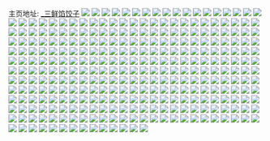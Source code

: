 主页地址: [_三鲜馅饺子](https://weibo.com/u/5590199807) 
![](https://wx4.sinaimg.cn/mw2000/0066jUl1ly1h9na52wpd1j31sc1sc4qp.jpg) 
![](https://wx4.sinaimg.cn/mw2000/0066jUl1ly1h9k2w6gsimj324v2uhx6p.jpg) 
![](https://wx4.sinaimg.cn/mw2000/0066jUl1ly1h9k2w2fclgj32c0340u0y.jpg) 
![](https://wx4.sinaimg.cn/mw2000/0066jUl1gy1h9geyxdowmj31sc2dsnpe.jpg) 
![](https://wx4.sinaimg.cn/mw2000/0066jUl1gy1h9gez9kp5ij335s2dce84.jpg) 
![](https://wx4.sinaimg.cn/mw2000/0066jUl1ly1h9cv47na7cj30n01ds0vo.jpg) 
![](https://wx4.sinaimg.cn/mw2000/0066jUl1ly1h8laby2v82j32c02c04qq.jpg) 
![](https://wx4.sinaimg.cn/mw2000/0066jUl1ly1h8labrig2nj328h2y4u0y.jpg) 
![](https://wx4.sinaimg.cn/mw2000/0066jUl1ly1h8lac46j11j32c02c0x6p.jpg) 
![](https://wx4.sinaimg.cn/mw2000/0066jUl1ly1h82u8n2etyj32oc2ochdy.jpg) 
![](https://wx4.sinaimg.cn/mw2000/0066jUl1ly1h82u8wgqjsj32oc2ocnpi.jpg) 
![](https://wx4.sinaimg.cn/mw2000/0066jUl1ly1h82u8f704rj32c0340b2c.jpg) 
![](https://wx4.sinaimg.cn/mw2000/0066jUl1ly1h82u8ybov3j32c0340u0z.jpg) 
![](https://wx4.sinaimg.cn/mw2000/0066jUl1ly1h827k37lcrj30u01hctpy.jpg) 
![](https://wx4.sinaimg.cn/mw2000/0066jUl1ly1h7iw50393uj30u01hck6a.jpg) 
![](https://wx4.sinaimg.cn/mw2000/0066jUl1ly1h7g31ivnowj32le1y1x6s.jpg) 
![](https://wx4.sinaimg.cn/mw2000/0066jUl1ly1h77kyn5n1qj321517skjl.jpg) 
![](https://wx4.sinaimg.cn/mw2000/0066jUl1ly1h7505zlhdoj30go0hqq4w.jpg) 
![](https://wx4.sinaimg.cn/mw2000/0066jUl1ly1h7505koxx5j30go0gggmi.jpg) 
![](https://wx4.sinaimg.cn/mw2000/0066jUl1ly1h7505fr7iyj306o06oaa2.jpg) 
![](https://wx4.sinaimg.cn/mw2000/0066jUl1ly1h6yanht3n9j32c02c07wi.jpg) 
![](https://wx4.sinaimg.cn/mw2000/0066jUl1ly1h6yan9u8gzj31030qgafh.jpg) 
![](https://wx4.sinaimg.cn/mw2000/0066jUl1ly1h6yanrgvfzj32c02c0hdu.jpg) 
![](https://wx4.sinaimg.cn/mw2000/0066jUl1ly1h6cxr2602xj32c03404qt.jpg) 
![](https://wx4.sinaimg.cn/mw2000/0066jUl1ly1h6cxquf6ntj33402c04qr.jpg) 
![](https://wx4.sinaimg.cn/mw2000/0066jUl1ly1h6cxr7fb20j32c0340x6t.jpg) 
![](https://wx4.sinaimg.cn/mw2000/0066jUl1ly1h6cxqsfnmcj32en2384qp.jpg) 
![](https://wx4.sinaimg.cn/mw2000/0066jUl1ly1h6cxqxs2iaj31r03404qq.jpg) 
![](https://wx4.sinaimg.cn/mw2000/0066jUl1ly1h6cxqz3eqwj33402c0kjl.jpg) 
![](https://wx4.sinaimg.cn/mw2000/0066jUl1ly1h6cxr3nqfpj33402c07wh.jpg) 
![](https://wx4.sinaimg.cn/mw2000/0066jUl1ly1h6cxr4cejbj32ps1j0kb4.jpg) 
![](https://wx4.sinaimg.cn/mw2000/0066jUl1ly1h6cxqrolhlj33402c0b29.jpg) 
![](https://wx4.sinaimg.cn/mw2000/0066jUl1ly1h69sfzraedj30n00tu0xy.jpg) 
![](https://wx4.sinaimg.cn/mw2000/0066jUl1ly1h671s6y91yj32c02c0u0x.jpg) 
![](https://wx4.sinaimg.cn/mw2000/0066jUl1ly1h659qdngo3j30n01dshdt.jpg) 
![](https://wx4.sinaimg.cn/mw2000/0066jUl1ly1h60ga2hd7ij32c03401ky.jpg) 
![](https://wx4.sinaimg.cn/mw2000/0066jUl1ly1h5riz1nn4wj32dc35se82.jpg) 
![](https://wx4.sinaimg.cn/mw2000/0066jUl1ly1h5nl5qy7ooj30u013zto7.jpg) 
![](https://wx4.sinaimg.cn/mw2000/0066jUl1ly1h5nl5ropoqj30zk1bekes.jpg) 
![](https://wx4.sinaimg.cn/mw2000/0066jUl1ly1h5nl5qaj83j31sc2dse83.jpg) 
![](https://wx4.sinaimg.cn/mw2000/0066jUl1ly1h5nl5s86ktj30zk1be4cd.jpg) 
![](https://wx4.sinaimg.cn/mw2000/0066jUl1ly1h5nl5o0halj32c0340npj.jpg) 
![](https://wx4.sinaimg.cn/mw2000/0066jUl1ly1h5nl5uksqkj33402c0npe.jpg) 
![](https://wx4.sinaimg.cn/mw2000/0066jUl1ly1h5nl5v4vblj30u018r77q.jpg) 
![](https://wx4.sinaimg.cn/mw2000/0066jUl1ly1h5ibm5syqrj31sc2ds1ky.jpg) 
![](https://wx4.sinaimg.cn/mw2000/0066jUl1ly1h5gcph8nhwj31sc2dskjl.jpg) 
![](https://wx4.sinaimg.cn/mw2000/0066jUl1ly1h5gcpjszvuj31sc1schdu.jpg) 
![](https://wx4.sinaimg.cn/mw2000/0066jUl1ly1h5fn753x1kj335s23qnpe.jpg) 
![](https://wx4.sinaimg.cn/mw2000/0066jUl1ly1h5fn76q2cxj33402c01ky.jpg) 
![](https://wx4.sinaimg.cn/mw2000/0066jUl1ly1h5fn6vtwjjj335s23qkjm.jpg) 
![](https://wx4.sinaimg.cn/mw2000/0066jUl1ly1h5fn7q3dr0j335s23u1l0.jpg) 
![](https://wx4.sinaimg.cn/mw2000/0066jUl1ly1h5fn7vzlj8j30n00cq778.jpg) 
![](https://wx4.sinaimg.cn/mw2000/0066jUl1ly1h5fn7k8c2ij31s02o0npe.jpg) 
![](https://wx4.sinaimg.cn/mw2000/0066jUl1ly1h5fn78v7rnj31e00xch4h.jpg) 
![](https://wx4.sinaimg.cn/mw2000/0066jUl1ly1h5e9p5aaccj311b11b464.jpg) 
![](https://wx4.sinaimg.cn/mw2000/0066jUl1ly1h50zmhveahj31ds0n0kjl.jpg) 
![](https://wx4.sinaimg.cn/mw2000/0066jUl1ly1h4x3c4edrmj32c02c04qq.jpg) 
![](https://wx4.sinaimg.cn/mw2000/0066jUl1ly1h4x3c6u3tsj32c02c0u0x.jpg) 
![](https://wx4.sinaimg.cn/mw2000/0066jUl1ly1h4qawhw26wj335s2dcb29.jpg) 
![](https://wx4.sinaimg.cn/mw2000/0066jUl1ly1h4i8i8hznmj32882xde82.jpg) 
![](https://wx4.sinaimg.cn/mw2000/0066jUl1ly1h4i8ibc9ioj335s35shdv.jpg) 
![](https://wx4.sinaimg.cn/mw2000/0066jUl1ly1h4ciyp6dm3j32c02c04ix.jpg) 
![](https://wx4.sinaimg.cn/mw2000/0066jUl1ly1h4a63gpodej32c02c0x6p.jpg) 
![](https://wx4.sinaimg.cn/mw2000/0066jUl1ly1h47f4kbzq2j32c02c0kjn.jpg) 
![](https://wx4.sinaimg.cn/mw2000/0066jUl1ly1h3hd4vdv6cj335s2dcqv6.jpg) 
![](https://wx4.sinaimg.cn/mw2000/0066jUl1ly1h3f270ayw0j32c02c0u0x.jpg) 
![](https://wx4.sinaimg.cn/mw2000/0066jUl1ly1h30o7jfui6j30n00bvt9o.jpg) 
![](https://wx4.sinaimg.cn/mw2000/0066jUl1ly1h2cx72bzbmj31r02c0x6p.jpg) 
![](https://wx4.sinaimg.cn/mw2000/0066jUl1ly1h2cx76xle4j313u0tunk0.jpg) 
![](https://wx4.sinaimg.cn/mw2000/0066jUl1ly1h2cx70b6oyj31qz2c0npd.jpg) 
![](https://wx4.sinaimg.cn/mw2000/0066jUl1ly1h1zyfjx1mqj30hx09zqa4.jpg) 
![](https://wx4.sinaimg.cn/mw2000/0066jUl1ly1h1a7e4unvuj32c033yb2b.jpg) 
![](https://wx4.sinaimg.cn/mw2000/0066jUl1ly1h1806idap0j30n00ddq3e.jpg) 
![](https://wx4.sinaimg.cn/mw2000/0066jUl1ly1h0awg42e0qj30n00vwq4s.jpg) 
![](https://wx4.sinaimg.cn/mw2000/0066jUl1ly1h0awg4sad3j30n00jngmq.jpg) 
![](https://wx4.sinaimg.cn/mw2000/0066jUl1ly1gzsz959kr2j30n00mkmyk.jpg) 
![](https://wx4.sinaimg.cn/mw2000/0066jUl1ly1gycci4ou29j31400s7dm0.jpg) 
![](https://wx4.sinaimg.cn/mw2000/0066jUl1ly1gycci1mq1bj31400s8qb5.jpg) 
![](https://wx4.sinaimg.cn/mw2000/0066jUl1ly1gy6njd4uv2j314w0n00ww.jpg) 
![](https://wx4.sinaimg.cn/mw2000/0066jUl1ly1gxedm3vljcj30u00u077z.jpg) 
![](https://wx4.sinaimg.cn/mw2000/0066jUl1ly1gxd8gjx2g5j30u00u077j.jpg) 
![](https://wx4.sinaimg.cn/mw2000/0066jUl1ly1gxau48nsf7j30u00u0af7.jpg) 
![](https://wx4.sinaimg.cn/mw2000/0066jUl1ly1gx8w73u56kj30u00u0q8a.jpg) 
![](https://wx4.sinaimg.cn/mw2000/0066jUl1ly1gx60384js1j30c80c8t94.jpg) 
![](https://wx4.sinaimg.cn/mw2000/0066jUl1ly1gwyh7kq1zhj30j60n576f.jpg) 
![](https://wx4.sinaimg.cn/mw2000/0066jUl1ly1gwsclt3cn3j32c02c0u0x.jpg) 
![](https://wx4.sinaimg.cn/mw2000/0066jUl1ly1gwsclvqw5dj32c02c0kjl.jpg) 
![](https://wx4.sinaimg.cn/mw2000/0066jUl1ly1gwq7b8lba5j30ba0n0wg6.jpg) 
![](https://wx4.sinaimg.cn/mw2000/0066jUl1ly1gwi72oq7opj32c03407wd.jpg) 
![](https://wx4.sinaimg.cn/mw2000/0066jUl1ly1gw9b7x3yznj30sg0mp45b.jpg) 
![](https://wx4.sinaimg.cn/mw2000/0066jUl1ly1gw7r6l6norj32c13404qs.jpg) 
![](https://wx4.sinaimg.cn/mw2000/0066jUl1ly1gw7r676odnj32c03407wj.jpg) 
![](https://wx4.sinaimg.cn/mw2000/0066jUl1ly1gw7r6mf3vlj30sg0w2wkf.jpg) 
![](https://wx4.sinaimg.cn/mw2000/0066jUl1ly1gvzgqj4m89j316o1ceh43.jpg) 
![](https://wx4.sinaimg.cn/mw2000/0066jUl1ly1gvzgqxsm3pj31an0rtwrm.jpg) 
![](https://wx4.sinaimg.cn/mw2000/0066jUl1ly1gvzgqggr4gj31j91kw4qp.jpg) 
![](https://wx4.sinaimg.cn/mw2000/0066jUl1ly1gvuakrdfe6j30mu0idgos.jpg) 
![](https://wx4.sinaimg.cn/mw2000/0066jUl1ly1gvt47xow82j32351yhb29.jpg) 
![](https://wx4.sinaimg.cn/mw2000/0066jUl1ly1gvt47szlwuj32c02ej1ky.jpg) 
![](https://wx4.sinaimg.cn/mw2000/0066jUl1ly1gviqq8ohrhj635s23u7wi02.jpg) 
![](https://wx4.sinaimg.cn/mw2000/0066jUl1ly1gviqptcyp6j635s23ux6p02.jpg) 
![](https://wx4.sinaimg.cn/mw2000/0066jUl1ly1gviqpwwr1bj635s23unpd02.jpg) 
![](https://wx4.sinaimg.cn/mw2000/0066jUl1ly1gviqq3cssrj635s23uqv602.jpg) 
![](https://wx4.sinaimg.cn/mw2000/0066jUl1ly1gvhanfdmfoj60u0140q6u02.jpg) 
![](https://wx4.sinaimg.cn/mw2000/0066jUl1ly1gvhaneptbpj60u0140dhq02.jpg) 
![](https://wx4.sinaimg.cn/mw2000/0066jUl1ly1gv8blci5dpj32dc2dc4qq.jpg) 
![](https://wx4.sinaimg.cn/mw2000/0066jUl1ly1gv8c1nu22hj33402c0qv6.jpg) 
![](https://wx4.sinaimg.cn/mw2000/0066jUl1ly1gv8c2r7tvzj33403404qv.jpg) 
![](https://wx4.sinaimg.cn/mw2000/0066jUl1ly1gv8c2ysg1ej63403401l102.jpg) 
![](https://wx4.sinaimg.cn/mw2000/0066jUl1ly1gv8c30n62lj63402c01ky02.jpg) 
![](https://wx4.sinaimg.cn/mw2000/0066jUl1ly1gv8c33cu03j33402c0e84.jpg) 
![](https://wx4.sinaimg.cn/mw2000/0066jUl1ly1gv8c352cufj33402c04qp.jpg) 
![](https://wx4.sinaimg.cn/mw2000/0066jUl1ly1gv8c36d7exj61qh22p7wh02.jpg) 
![](https://wx4.sinaimg.cn/mw2000/0066jUl1ly1gv8c3bo26uj63402c0x6p02.jpg) 
![](https://wx4.sinaimg.cn/mw2000/0066jUl1ly1gv7m6kabjnj61sc2dsx6p02.jpg) 
![](https://wx4.sinaimg.cn/mw2000/0066jUl1ly1gv37kd2x3nj61sc2dsu0x02.jpg) 
![](https://wx4.sinaimg.cn/mw2000/0066jUl1ly1gv1cl6jdmzj60n00t676302.jpg) 
![](https://wx4.sinaimg.cn/mw2000/0066jUl1ly1guofzju6bcj63402c0kjn02.jpg) 
![](https://wx4.sinaimg.cn/mw2000/0066jUl1ly1gufybmas3rj63402c0x6p02.jpg) 
![](https://wx4.sinaimg.cn/mw2000/0066jUl1ly1gua26bwlgdj61xf2dj4qp02.jpg) 
![](https://wx4.sinaimg.cn/mw2000/0066jUl1ly1gu9iouyiihj61sc2dskjl02.jpg) 
![](https://wx4.sinaimg.cn/mw2000/0066jUl1ly1gu7y9yo009j60fc0limzf02.jpg) 
![](https://wx4.sinaimg.cn/mw2000/0066jUl1ly1gtfjjpdkihj60n014tqeu02.jpg) 
![](https://wx4.sinaimg.cn/mw2000/0066jUl1ly1gt77zz5dlqj61sc1sc7wh02.jpg) 
![](https://wx4.sinaimg.cn/mw2000/0066jUl1ly1gst8s3y7uyj335s23ux6q.jpg) 
![](https://wx4.sinaimg.cn/mw2000/0066jUl1ly1gst5dobdlwj31sc2dsu0x.jpg) 
![](https://wx4.sinaimg.cn/mw2000/0066jUl1ly1gsncbnjgdrj32c02c07wi.jpg) 
![](https://wx4.sinaimg.cn/mw2000/0066jUl1ly1gsncbl5iswj32642pihdu.jpg) 
![](https://wx4.sinaimg.cn/mw2000/0066jUl1ly1gsncbcustaj32c02c0x6p.jpg) 
![](https://wx4.sinaimg.cn/mw2000/0066jUl1ly1gsncbt8tgaj33402c04qr.jpg) 
![](https://wx4.sinaimg.cn/mw2000/0066jUl1ly1gsncbr8zmsj31400u0q6o.jpg) 
![](https://wx4.sinaimg.cn/mw2000/0066jUl1ly1gsncbqge1zj32c02rj7wi.jpg) 
![](https://wx4.sinaimg.cn/mw2000/0066jUl1ly1gsj7fxs8l6j30u00u0adx.jpg) 
![](https://wx4.sinaimg.cn/mw2000/0066jUl1ly1gsdfgrxr7uj30n00xutgr.jpg) 
![](https://wx4.sinaimg.cn/mw2000/0066jUl1ly1gscr49dzjtj30i20o00ui.jpg) 
![](https://wx4.sinaimg.cn/mw2000/0066jUl1ly1gsar058pofj31sc1sctrq.jpg) 
![](https://wx4.sinaimg.cn/mw2000/0066jUl1ly1gs9z2rbly0j30n00g4q66.jpg) 
![](https://wx4.sinaimg.cn/mw2000/0066jUl1ly1gs9z2rl38gj30mw09qac2.jpg) 
![](https://wx4.sinaimg.cn/mw2000/0066jUl1ly1gs9z2s2sxcj31400u0dsb.jpg) 
![](https://wx4.sinaimg.cn/mw2000/0066jUl1ly1gs9z2tld4vj31400u0wpr.jpg) 
![](https://wx4.sinaimg.cn/mw2000/0066jUl1ly1gs9z35y79lj30mv0esaal.jpg) 
![](https://wx4.sinaimg.cn/mw2000/0066jUl1ly1gs9z37iyl4j32tc2404qs.jpg) 
![](https://wx4.sinaimg.cn/mw2000/0066jUl1ly1gs9z316jpvj32dc35sqvc.jpg) 
![](https://wx4.sinaimg.cn/mw2000/0066jUl1ly1gs9z2wz4ffj32gl1konpk.jpg) 
![](https://wx4.sinaimg.cn/mw2000/0066jUl1ly1gs9z35ay97j335s23ukju.jpg) 
![](https://wx4.sinaimg.cn/mw2000/0066jUl1ly1gs8om28ecvj32c0340b2a.jpg) 
![](https://wx4.sinaimg.cn/mw2000/0066jUl1ly1gs7uyytr97j33402c0kjl.jpg) 
![](https://wx4.sinaimg.cn/mw2000/0066jUl1ly1gs7k10eoucj32c02c04qp.jpg) 
![](https://wx4.sinaimg.cn/mw2000/0066jUl1ly1gs7k11u27oj32c02c01kx.jpg) 
![](https://wx4.sinaimg.cn/mw2000/0066jUl1ly1gs611sgadxj30n01dstyk.jpg) 
![](https://wx4.sinaimg.cn/mw2000/0066jUl1ly1gs57nxqh7oj30n00k9jti.jpg) 
![](https://wx4.sinaimg.cn/mw2000/0066jUl1ly1gryx57jxkrj334025w7wh.jpg) 
![](https://wx4.sinaimg.cn/mw2000/0066jUl1ly1grvqp06jloj33402c0b2j.jpg) 
![](https://wx4.sinaimg.cn/mw2000/0066jUl1ly1grunk9d401j32c02c0e81.jpg) 
![](https://wx4.sinaimg.cn/mw2000/0066jUl1ly1grubk7ddw6j32c022q7wi.jpg) 
![](https://wx4.sinaimg.cn/mw2000/0066jUl1ly1grr9t2egxaj30n01dsu0x.jpg) 
![](https://wx4.sinaimg.cn/mw2000/0066jUl1ly1grft9aszaqj32c03404qq.jpg) 
![](https://wx4.sinaimg.cn/mw2000/0066jUl1ly1grft98fdtej32c02c0e2m.jpg) 
![](https://wx4.sinaimg.cn/mw2000/0066jUl1ly1gr8frbqyntj32c02c01l1.jpg) 
![](https://wx4.sinaimg.cn/mw2000/0066jUl1ly1gr8fqiwlepj33402c0x6p.jpg) 
![](https://wx4.sinaimg.cn/mw2000/0066jUl1ly1gr8fro2lbaj30n01ds7wi.jpg) 
![](https://wx4.sinaimg.cn/mw2000/0066jUl1ly1gr8frtxbdtj33402c01kx.jpg) 
![](https://wx4.sinaimg.cn/mw2000/0066jUl1ly1gqr5xuvyqmj30nx0xcwim.jpg) 
![](https://wx4.sinaimg.cn/mw2000/0066jUl1ly1gqhqojm538j31sc2dskjl.jpg) 
![](https://wx4.sinaimg.cn/mw2000/0066jUl1ly1gpy6suxdy1j32c02c07wp.jpg) 
![](https://wx4.sinaimg.cn/mw2000/0066jUl1ly1gpy6sz0dczj32it1qyx6u.jpg) 
![](https://wx4.sinaimg.cn/mw2000/0066jUl1ly1gpy6t5o1iqj33402c07ws.jpg) 
![](https://wx4.sinaimg.cn/mw2000/0066jUl1ly1gpy6skruzsj324l1xw4qx.jpg) 
![](https://wx4.sinaimg.cn/mw2000/0066jUl1ly1gpy6s89kahj32dc2dc1l2.jpg) 
![](https://wx4.sinaimg.cn/mw2000/0066jUl1ly1gpy6sporifj32el1ugx6w.jpg) 
![](https://wx4.sinaimg.cn/mw2000/0066jUl1ly1gpy6tbp6yrj32ni1tg7wl.jpg) 
![](https://wx4.sinaimg.cn/mw2000/0066jUl1ly1gpy6timn7rj32ie2bz4qw.jpg) 
![](https://wx4.sinaimg.cn/mw2000/0066jUl1ly1gpy6sdh7w1j32c02c07wq.jpg) 
![](https://wx4.sinaimg.cn/mw2000/0066jUl1ly1gp2s997meoj32c02c07wh.jpg) 
![](https://wx4.sinaimg.cn/mw2000/0066jUl1ly1gp2s95wveyj32c02c0b29.jpg) 
![](https://wx4.sinaimg.cn/mw2000/0066jUl1ly1gp2s9c51b0j32c02c01kx.jpg) 
![](https://wx4.sinaimg.cn/mw2000/0066jUl1ly1gp2s9fqh0zj32c0340kjm.jpg) 
![](https://wx4.sinaimg.cn/mw2000/0066jUl1ly1gp0tx08v3yj30n01dse82.jpg) 
![](https://wx4.sinaimg.cn/mw2000/0066jUl1ly1goyuozcxgnj30n01dsnph.jpg) 
![](https://wx4.sinaimg.cn/mw2000/0066jUl1ly1goyupn84p1j33402c0npe.jpg) 
![](https://wx4.sinaimg.cn/mw2000/0066jUl1ly1goyuo3wk8hj32c0340qv6.jpg) 
![](https://wx4.sinaimg.cn/mw2000/0066jUl1ly1goyup7ln93j31sc2dskjl.jpg) 
![](https://wx4.sinaimg.cn/mw2000/0066jUl1ly1goyuqj5pvej32c02c0npd.jpg) 
![](https://wx4.sinaimg.cn/mw2000/0066jUl1ly1goyuqqj0ipj33402c07wh.jpg) 
![](https://wx4.sinaimg.cn/mw2000/0066jUl1ly1goyuq8ih84j31sc2dsx6p.jpg) 
![](https://wx4.sinaimg.cn/mw2000/0066jUl1ly1goyur48x0dj33402c0e82.jpg) 
![](https://wx4.sinaimg.cn/mw2000/0066jUl1ly1goyupy5astj31sc2ds1ky.jpg) 
![](https://wx4.sinaimg.cn/mw2000/0066jUl1ly1go07pyewgij313t0tu7sx.jpg) 
![](https://wx4.sinaimg.cn/mw2000/0066jUl1ly1go07pvqu6mj32c024zb2a.jpg) 
![](https://wx4.sinaimg.cn/mw2000/0066jUl1ly1go07ptzcm4j32ds1sckjm.jpg) 
![](https://wx4.sinaimg.cn/mw2000/0066jUl1ly1go07psdajvj32ds1scx6p.jpg) 
![](https://wx4.sinaimg.cn/mw2000/0066jUl1ly1go07pxoh6bj32c02c0x6q.jpg) 
![](https://wx4.sinaimg.cn/mw2000/0066jUl1ly1go07pqovbmj31hc1s57wh.jpg) 
![](https://wx4.sinaimg.cn/mw2000/0066jUl1ly1gnoeyzi5rdj31400u0tdg.jpg) 
![](https://wx4.sinaimg.cn/mw2000/0066jUl1ly1gnoeyzq2zyj31400u0q8f.jpg) 
![](https://wx4.sinaimg.cn/mw2000/0066jUl1ly1gnoez00i7fj31400u0ah7.jpg) 
![](https://wx4.sinaimg.cn/mw2000/0066jUl1ly1gnoez0964nj31hc140aqh.jpg) 
![](https://wx4.sinaimg.cn/mw2000/0066jUl1ly1gnoez105ytj31400u0q8h.jpg) 
![](https://wx4.sinaimg.cn/mw2000/0066jUl1ly1gnoez0rme9j30u0140tf5.jpg) 
![](https://wx4.sinaimg.cn/mw2000/0066jUl1ly1gnoez19u7ij31030lrtby.jpg) 
![](https://wx4.sinaimg.cn/mw2000/0066jUl1ly1gnoez1gmpij30n00vdq61.jpg) 
![](https://wx4.sinaimg.cn/mw2000/0066jUl1ly1gnoez1r41qj31sc1scqmx.jpg) 
![](https://wx4.sinaimg.cn/mw2000/0066jUl1ly1glbm1vauhbj32c02c01kx.jpg) 
![](https://wx4.sinaimg.cn/mw2000/0066jUl1ly1glbm1x0ik4j32c02c01kx.jpg) 
![](https://wx4.sinaimg.cn/mw2000/0066jUl1ly1glbm1ytvgrj32c02c01kx.jpg) 
![](https://wx4.sinaimg.cn/mw2000/0066jUl1ly1glbm20rv2zj32c02c01kx.jpg) 
![](https://wx4.sinaimg.cn/mw2000/0066jUl1ly1gl6avze27ej32c02c0e81.jpg) 
![](https://wx4.sinaimg.cn/mw2000/0066jUl1ly1gl6aw1w8ngj30n01dsqv6.jpg) 
![](https://wx4.sinaimg.cn/mw2000/0066jUl1ly1gl6ax1mbmoj32rz21gb29.jpg) 
![](https://wx4.sinaimg.cn/mw2000/0066jUl1ly1gl6aw3zc6rj32c0340u0x.jpg) 
![](https://wx4.sinaimg.cn/mw2000/0066jUl1ly1gl6aw4xp2zj31sc1scdxo.jpg) 
![](https://wx4.sinaimg.cn/mw2000/0066jUl1ly1gl6aw5s0nlj31400u078v.jpg) 
![](https://wx4.sinaimg.cn/mw2000/0066jUl1ly1gl6aw6d8jbj31sc1sctrk.jpg) 
![](https://wx4.sinaimg.cn/mw2000/0066jUl1ly1gl6aw77ir5j30u00k0jwc.jpg) 
![](https://wx4.sinaimg.cn/mw2000/0066jUl1ly1gl6aw84o21j31660u0h25.jpg) 
![](https://wx4.sinaimg.cn/mw2000/0066jUl1ly1gky9wmdug8j32c02c0e82.jpg) 
![](https://wx4.sinaimg.cn/mw2000/0066jUl1ly1gky9wqrcg8j31sc1sch3e.jpg) 
![](https://wx4.sinaimg.cn/mw2000/0066jUl1ly1gky9w8tdjjj32c02c07wh.jpg) 
![](https://wx4.sinaimg.cn/mw2000/0066jUl1ly1gkx5qjwtoij32c02c0b29.jpg) 
![](https://wx4.sinaimg.cn/mw2000/0066jUl1ly1gkx5phk9vpj31sc1scawx.jpg) 
![](https://wx4.sinaimg.cn/mw2000/0066jUl1ly1gkx5ppi8kej33402c0hdt.jpg) 
![](https://wx4.sinaimg.cn/mw2000/0066jUl1ly1gkx5pz3gf9j31sc2dsnpd.jpg) 
![](https://wx4.sinaimg.cn/mw2000/0066jUl1ly1gkx5qv1y1mj33402c0x6p.jpg) 
![](https://wx4.sinaimg.cn/mw2000/0066jUl1ly1gkx5qcnk8fj33402c0kjm.jpg) 
![](https://wx4.sinaimg.cn/mw2000/0066jUl1ly1gkd6lj5gsjj32c02c0x6p.jpg) 
![](https://wx4.sinaimg.cn/mw2000/0066jUl1ly1gkd6lhbbcyj32bc2eme82.jpg) 
![](https://wx4.sinaimg.cn/mw2000/0066jUl1ly1gkd6mublyfj32c025x7wi.jpg) 
![](https://wx4.sinaimg.cn/mw2000/0066jUl1ly1gkd6lko2nwj33402c0u0y.jpg) 
![](https://wx4.sinaimg.cn/mw2000/0066jUl1ly1gkd6lujhwjj30u00u0n47.jpg) 
![](https://wx4.sinaimg.cn/mw2000/0066jUl1ly1gkd6lwb56zj33072b2x6t.jpg) 
![](https://wx4.sinaimg.cn/mw2000/0066jUl1ly1gkd6lskwcaj33402c01ky.jpg) 
![](https://wx4.sinaimg.cn/mw2000/0066jUl1ly1gkd6lqz9sjj34g03bkqv7.jpg) 
![](https://wx4.sinaimg.cn/mw2000/0066jUl1ly1gkd6lx8s2bj30vc15sqhh.jpg) 
![](https://wx4.sinaimg.cn/mw2000/0066jUl1ly1gjv1tqzqgnj33402c0npd.jpg) 
![](https://wx4.sinaimg.cn/mw2000/0066jUl1ly1gjv1t04bh0j325w1fxkjl.jpg) 
![](https://wx4.sinaimg.cn/mw2000/0066jUl1ly1gjv1tg4ctij33402c0x6q.jpg) 
![](https://wx4.sinaimg.cn/mw2000/0066jUl1ly1gjj168dq67j32c02hs7wi.jpg) 
![](https://wx4.sinaimg.cn/mw2000/0066jUl1ly1gjj16b2smwj33402c04qs.jpg) 
![](https://wx4.sinaimg.cn/mw2000/0066jUl1ly1gjj16clpfij31hc0u0e81.jpg) 
![](https://wx4.sinaimg.cn/mw2000/0066jUl1ly1gjj16e33dqj32c02c0npe.jpg) 
![](https://wx4.sinaimg.cn/mw2000/0066jUl1ly1gjj16hglepj32c02c0hdu.jpg) 
![](https://wx4.sinaimg.cn/mw2000/0066jUl1ly1gjj16fdh5dj32c02c04qq.jpg) 
![](https://wx4.sinaimg.cn/mw2000/0066jUl1ly1gjj16immyhj30zk0k0n9d.jpg) 
![](https://wx4.sinaimg.cn/mw2000/0066jUl1ly1gjj16k03a7j33402c0u05.jpg) 
![](https://wx4.sinaimg.cn/mw2000/0066jUl1ly1gjj16iz5jvj30o20n0q6t.jpg) 
![](https://wx4.sinaimg.cn/mw2000/0066jUl1ly1gj7gqhizoaj31400u0146.jpg) 
![](https://wx4.sinaimg.cn/mw2000/0066jUl1ly1gispcii1jpj32c0340qv6.jpg) 
![](https://wx4.sinaimg.cn/mw2000/0066jUl1ly1gimq777djkj30oc0majru.jpg) 
![](https://wx4.sinaimg.cn/mw2000/0066jUl1ly1ghv4210kvmj30u0140jyh.jpg) 
![](https://wx4.sinaimg.cn/mw2000/0066jUl1ly1ghu5be00n4j30vc0vcdum.jpg) 
![](https://wx4.sinaimg.cn/mw2000/0066jUl1ly1ghjinxbolbj30u00u0ai7.jpg) 
![](https://wx4.sinaimg.cn/mw2000/0066jUl1ly1ghifgxazebj30vc0vcalo.jpg) 
![](https://wx4.sinaimg.cn/mw2000/0066jUl1ly1ghhiokvcf5j33402c0k7j.jpg) 
![](https://wx4.sinaimg.cn/mw2000/0066jUl1ly1ghhiowj9pxj33402c0e81.jpg) 
![](https://wx4.sinaimg.cn/mw2000/0066jUl1ly1ghhip6m2j1j33402c0hdt.jpg) 
![](https://wx4.sinaimg.cn/mw2000/0066jUl1ly1ghhioyi0i8j30n00tmjsr.jpg) 
![](https://wx4.sinaimg.cn/mw2000/0066jUl1ly1ghhiog5w8fj31sc1sc7wh.jpg) 
![](https://wx4.sinaimg.cn/mw2000/0066jUl1ly1ghhivdg99fj30v90yltee.jpg) 
![](https://wx4.sinaimg.cn/mw2000/0066jUl1ly1ghhip8mck9j30n00ge423.jpg) 
![](https://wx4.sinaimg.cn/mw2000/0066jUl1ly1ghhiq09b3uj33402c0kjl.jpg) 
![](https://wx4.sinaimg.cn/mw2000/0066jUl1ly1ghhippnvq5j30n00h50ww.jpg) 
![](https://wx4.sinaimg.cn/mw2000/0066jUl1ly1ghdpovltyfj315s0vcarr.jpg) 
![](https://wx4.sinaimg.cn/mw2000/0066jUl1ly1ghcpagh5f7j308i068dgg.jpg) 
![](https://wx4.sinaimg.cn/mw2000/0066jUl1ly1ghajdvse3pj32c02c04qr.jpg) 
![](https://wx4.sinaimg.cn/mw2000/0066jUl1ly1ghajb09tncj31400u0nbm.jpg) 
![](https://wx4.sinaimg.cn/mw2000/0066jUl1ly1ghajbopuiij316o1kw4qp.jpg) 
![](https://wx4.sinaimg.cn/mw2000/0066jUl1ly1gh9e8up86ej33402c04hl.jpg) 
![](https://wx4.sinaimg.cn/mw2000/0066jUl1ly1ggvgwrj9r0j31a01a0gu8.jpg) 
![](https://wx4.sinaimg.cn/mw2000/0066jUl1ly1ggvgwtibvcj31a01a046s.jpg) 
![](https://wx4.sinaimg.cn/mw2000/0066jUl1ly1gfuit2yzstj30vc0vcna7.jpg) 
![](https://wx4.sinaimg.cn/mw2000/0066jUl1ly1gf9l1m1tstj30vc0vc7ki.jpg) 
![](https://wx4.sinaimg.cn/mw2000/0066jUl1ly1gduo0bnhkrj30vc15stv2.jpg) 
![](https://wx4.sinaimg.cn/mw2000/0066jUl1ly1gduo0c7bikj30vc15s4lm.jpg) 
![](https://wx4.sinaimg.cn/mw2000/0066jUl1ly1gduo0cqa9qj30vc15se33.jpg) 
![](https://wx4.sinaimg.cn/mw2000/0066jUl1ly1gduo0dejo3j315s0vchaa.jpg) 
![](https://wx4.sinaimg.cn/mw2000/0066jUl1ly1gduo0e0j3cj31400u0dok.jpg) 
![](https://wx4.sinaimg.cn/mw2000/0066jUl1ly1gduo0hhj4jj30vc15sk74.jpg) 
![](https://wx4.sinaimg.cn/mw2000/0066jUl1ly1gduo0fhdflj30vc15snde.jpg) 
![](https://wx4.sinaimg.cn/mw2000/0066jUl1ly1gduo0hy7g5j30vc15sne9.jpg) 
![](https://wx4.sinaimg.cn/mw2000/0066jUl1ly1gduo0b3g6pj30vc15saqi.jpg) 
![](https://wx4.sinaimg.cn/mw2000/0066jUl1ly1gdt60x3emgj30vc0vck3v.jpg) 
![](https://wx4.sinaimg.cn/mw2000/0066jUl1ly1gd2rcehllxj32bc2bcnpe.jpg) 
![](https://wx4.sinaimg.cn/mw2000/0066jUl1ly1gc5hm29uetj30vc0vctlc.jpg) 
![](https://wx4.sinaimg.cn/mw2000/0066jUl1ly1gbx2h4sea8j30u20smao2.jpg) 
![](https://wx4.sinaimg.cn/mw2000/0066jUl1ly1gbx2h5l1fsj30vc0vy489.jpg) 
![](https://wx4.sinaimg.cn/mw2000/0066jUl1ly1gbx2h33f7bj30vc0udk6f.jpg) 
![](https://wx4.sinaimg.cn/mw2000/0066jUl1ly1gbfo2x264tj30vc0vcn96.jpg) 
![](https://wx4.sinaimg.cn/mw2000/0066jUl1ly1gbfo2w5kusj30ra0rb7br.jpg) 
![](https://wx4.sinaimg.cn/mw2000/0066jUl1ly1gajfxzw2l1j30vc0vck4f.jpg) 
![](https://wx4.sinaimg.cn/mw2000/0066jUl1ly1gaek65e41bj315s0vctnw.jpg) 
![](https://wx4.sinaimg.cn/mw2000/0066jUl1ly1g7vo0p0dxvj30u00uftgr.jpg) 
![](https://wx4.sinaimg.cn/mw2000/0066jUl1ly1g7olyzcn7tj32c02c01ky.jpg) 
![](https://wx4.sinaimg.cn/mw2000/0066jUl1ly1g79suhcr2bj32402tcqv6.jpg) 
![](https://wx4.sinaimg.cn/mw2000/0066jUl1ly1g73lrtubajj30k00k0wgs.jpg) 
![](https://wx4.sinaimg.cn/mw2000/0066jUl1ly1g6zep192naj30u019gjue.jpg) 
![](https://wx4.sinaimg.cn/mw2000/0066jUl1ly1g5elvpmv6vj30zk0k0whk.jpg) 
![](https://wx4.sinaimg.cn/mw2000/0066jUl1ly1g5elvq2iydj30zk0k0ju5.jpg) 
![](https://wx4.sinaimg.cn/mw2000/0066jUl1ly1g5elvp2jzvj30zk0k077y.jpg) 
![](https://wx4.sinaimg.cn/mw2000/0066jUl1ly1g59q187wrpj31kw1kwqs3.jpg) 
![](https://wx4.sinaimg.cn/mw2000/0066jUl1ly1g467m4yxclj30qo0k0mz5.jpg) 
![](https://wx4.sinaimg.cn/mw2000/0066jUl1ly1g2kzs6vgcxj30rs13o4qp.jpg) 
![](https://wx4.sinaimg.cn/mw2000/0066jUl1ly1g0hjnjvtq2j30u00u011q.jpg) 
![](https://wx4.sinaimg.cn/mw2000/0066jUl1ly1fz2yj1t1z8j30et06ot9d.jpg) 
![](https://wx4.sinaimg.cn/mw2000/0066jUl1ly1fyx2494ophj30hs0hsgmo.jpg) 
![](https://wx4.sinaimg.cn/mw2000/0066jUl1ly1fygjiknmqnj30hs0hs3z4.jpg) 
![](https://wx4.sinaimg.cn/mw2000/0066jUl1ly1fy8eh2dozsj30hs0n0gmr.jpg) 
![](https://wx4.sinaimg.cn/mw2000/0066jUl1ly1fxr38osw8qj30k00k0jt5.jpg) 
